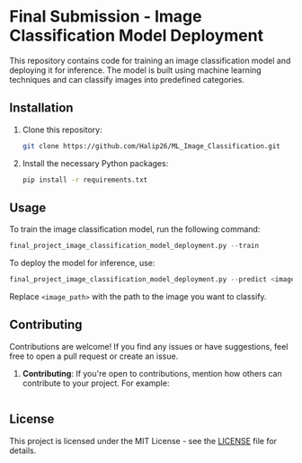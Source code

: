 # Final Submission - Image Classification Model Deployment

This repository contains code for training an image classification model and deploying it for inference. The model is built using machine learning techniques and can classify images into predefined categories.

## Installation

1. Clone this repository:

    ```bash
    git clone https://github.com/Halip26/ML_Image_Classification.git
    ```

2. Install the necessary Python packages:

    ```bash
    pip install -r requirements.txt
    ```

## Usage

To train the image classification model, run the following command:

```python
final_project_image_classification_model_deployment.py --train
```

To deploy the model for inference, use:

```python
final_project_image_classification_model_deployment.py --predict <image_path>
```

Replace `<image_path>` with the path to the image you want to classify.

## Contributing

Contributions are welcome! If you find any issues or have suggestions, feel free to open a pull request or create an issue.

1. **Contributing**: If you're open to contributions, mention how others can contribute to your project. For example:

    ```markdown
    
    ```

## License

This project is licensed under the MIT License - see the [LICENSE](LICENSE) file for details.
